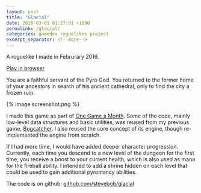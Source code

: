 ```yaml
---
layout: post
title: "Glacial"
date: 2016-03-01 01:27:01 +1000
permalink: /glacial/
categories: gamedev roguelikes project
excerpt_separator: <!--more-->
---
```


A roguelike I made in Februrary 2016.

[Play in browser](https://games.gridbugs.org/glacial)

You are a faithful servant of the Pyro God.
You returned to the former home of your ancestors in search of his ancient cathedral,
only to find the city a frozen ruin.

{% image screenshot.png %}
<!--more-->

I made this game as part of [One Game a Month](http://www.onegameamonth.com/).
Some of the code, mainly low-level data structures and basic utilities, was
reused from my previous game, [Bugcatcher](/bugcatcher). I also reused the core
concept of its engine, though re-implemented the engine from scratch.

If I had more time, I would have added deeper character progression. Currently,
each time you descend to a new level of the dungeon for the first time, you
receive a boost to your current health, which is also used as mana for the
fireball ability. I intended to add a shrine hidden on each level that could be
used to gain additional pyromancy abilities.

The code is on github:
[github.com/stevebob/glacial](https://github.com/stevebob/glacial)
